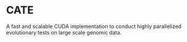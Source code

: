 # CATE
A fast and scalable CUDA implementation to conduct highly parallelized evolutionary tests on large scale genomic data.
